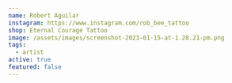 ```yaml
---
name: Robert Aguilar
instagram: https://www.instagram.com/rob_bee_tattoo
shop: Eternal Courage Tattoo
image: /assets/images/screenshot-2023-01-15-at-1.28.21-pm.png
tags:
  - artist
active: true
featured: false
---
```

